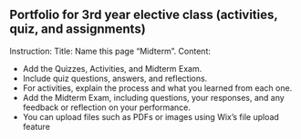 ## Portfolio for 3rd year elective class (activities, quiz, and assignments)

Instruction:
Title: Name this page “Midterm”.
Content:

- Add the Quizzes, Activities, and Midterm Exam.
- Include quiz questions, answers, and reflections.
- For activities, explain the process and what you learned from each one.
- Add the Midterm Exam, including questions, your responses, and any feedback or reflection on your performance.
- You can upload files such as PDFs or images using Wix’s file upload feature
